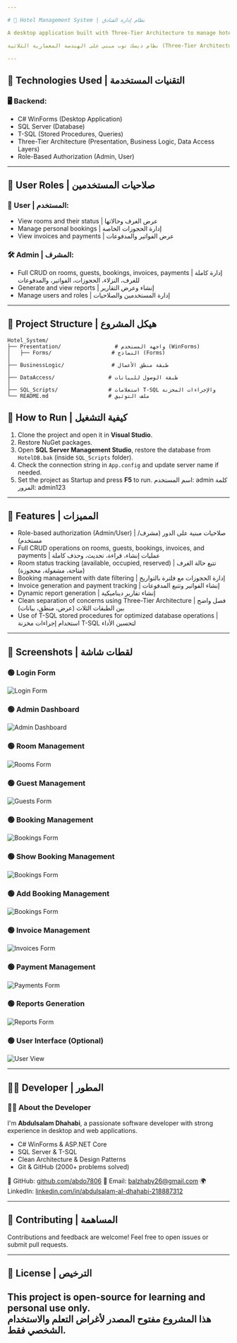 ```yaml
---

# 🏨 Hotel Management System | نظام إدارة الفنادق

A desktop application built with Three-Tier Architecture to manage hotel operations including room management, guest management, bookings, invoices, payments, and reports. Supports role-based permissions for Admin and User.

نظام ديسك توب مبني على الهندسة المعمارية الثلاثية (Three-Tier Architecture) لإدارة عمليات الفندق مثل إدارة الغرف، النزلاء، الحجوزات، الفواتير، المدفوعات، وإنشاء التقارير، مع دعم صلاحيات المستخدم والمشرف.

---
```


## 🔧 Technologies Used | التقنيات المستخدمة

### 🖥 Backend:

* C# WinForms (Desktop Application)
* SQL Server (Database)
* T-SQL (Stored Procedures, Queries)
* Three-Tier Architecture (Presentation, Business Logic, Data Access Layers)
* Role-Based Authorization (Admin, User)

---

## 👥 User Roles | صلاحيات المستخدمين

### 👤 User | المستخدم:

* View rooms and their status | عرض الغرف وحالاتها
* Manage personal bookings | إدارة الحجوزات الخاصة
* View invoices and payments | عرض الفواتير والمدفوعات

### 🛠 Admin | المشرف:

* Full CRUD on rooms, guests, bookings, invoices, payments | إدارة كاملة للغرف، النزلاء، الحجوزات، الفواتير، والمدفوعات
* Generate and view reports | إنشاء وعرض التقارير
* Manage users and roles | إدارة المستخدمين والصلاحيات

---

## 📁 Project Structure | هيكل المشروع
```
Hotel_System/
├── Presentation/                 # واجهة المستخدم (WinForms)
│   ├── Forms/                   # النماذج (Forms)
│
├── BusinessLogic/               # طبقة منطق الأعمال
│
├── DataAccess/                 # طبقة الوصول للبيانات
│
├── SQL_Scripts/                # استعلامات T-SQL والإجراءات المخزنة  
└── README.md                   # ملف التوثيق
```
## 🚀 How to Run | كيفية التشغيل

1. Clone the project and open it in **Visual Studio**.
2. Restore NuGet packages.
3. Open **SQL Server Management Studio**, restore the database from `HotelDB.bak` (inside `SQL_Scripts` folder).
4. Check the connection string in `App.config` and update server name if needed.
5. Set the project as Startup and press **F5** to run.
اسم المستخدم: admin
كلمة المرور: admin123

---

## 🌟 Features | المميزات

* Role-based authorization (Admin/User) | صلاحيات مبنية على الدور (مشرف/مستخدم)
* Full CRUD operations on rooms, guests, bookings, invoices, and payments | عمليات إنشاء، قراءة، تحديث، وحذف كاملة
* Room status tracking (available, occupied, reserved) | تتبع حالة الغرف (متاحة، مشغولة، محجوزة)
* Booking management with date filtering | إدارة الحجوزات مع فلترة بالتواريخ
* Invoice generation and payment tracking | إنشاء الفواتير وتتبع المدفوعات
* Dynamic report generation | إنشاء تقارير ديناميكية
* Clean separation of concerns using Three-Tier Architecture | فصل واضح بين الطبقات الثلاث (عرض، منطق، بيانات)
* Use of T-SQL stored procedures for optimized database operations | استخدام إجراءات مخزنة T-SQL لتحسين الأداء

---

## 📸 Screenshots | لقطات شاشة

### 🟢 Login Form
![Login Form](https://github.com/abdo7806/Hotel_system/blob/master/LoginForm.png?raw=true)

### 🟢 Admin Dashboard
![Admin Dashboard](https://github.com/abdo7806/Hotel_system/blob/master/AdminDashboard.png?raw=true)

### 🟢 Room Management
![Rooms Form](https://github.com/abdo7806/Hotel_system/blob/master/RoomsForm.png?raw=true)

### 🟢 Guest Management
![Guests Form](https://github.com/abdo7806/Hotel_system/blob/master/GuestsForm2.png?raw=true)

### 🟢 Booking Management
![Bookings Form](https://github.com/abdo7806/Hotel_system/blob/master/ManageReservationsForm.png?raw=true)

### 🟢 Show Booking Management
![Bookings Form](https://github.com/abdo7806/Hotel_system/blob/master/ShowBookingsForm.png?raw=true)

### 🟢 Add Booking Management
![Bookings Form](https://github.com/abdo7806/Hotel_system/blob/master/AddBookingsForm.png?raw=true)

### 🟢 Invoice Management
![Invoices Form](https://github.com/abdo7806/Hotel_system/blob/master/InvoicesForm.png?raw=true)

### 🟢 Payment Management
![Payments Form](https://github.com/abdo7806/Hotel_system/blob/master/PaymentsForm.png?raw=true)

### 🟢 Reports Generation
![Reports Form](https://github.com/abdo7806/Hotel_system/blob/master/ReportsForm.png?raw=true)

### 🟢 User Interface (Optional)
![User View](https://github.com/abdo7806/Hotel_system/blob/master/UserView.png?raw=true)

---

## 👨‍💻 Developer | المطور

### 🙋‍♂️ About the Developer

I'm **Abdulsalam Dhahabi**, a passionate software developer with strong experience in desktop and web applications.

* C# WinForms & ASP.NET Core
* SQL Server & T-SQL
* Clean Architecture & Design Patterns
* Git & GitHub (2000+ problems solved)

🔗 GitHub: [github.com/abdo7806](https://github.com/abdo7806)
📧 Email: [balzhaby26@gmail.com](mailto:balzhaby26@gmail.com)
🌍 LinkedIn: [linkedin.com/in/abdulsalam-al-dhahabi-218887312](https://linkedin.com/in/abdulsalam-al-dhahabi-218887312)

---

## 🤝 Contributing | المساهمة

Contributions and feedback are welcome!
Feel free to open issues or submit pull requests.

---

## 📃 License | الترخيص

This project is open-source for learning and personal use only.  
هذا المشروع مفتوح المصدر لأغراض التعلم والاستخدام الشخصي فقط.
---
